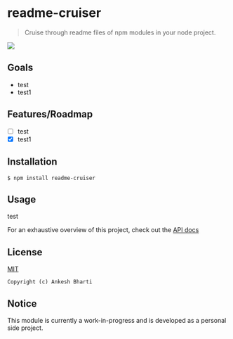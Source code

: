 # readme-cruiser

>Cruise through readme files of npm modules in your node project.

![](https://img.shields.io/github/commit-activity/m/shermix/readme-cruiser?style=plastic)

## Goals

- test
- test1

## Features/Roadmap

- [ ] test
- [X] test1

## Installation

```
$ npm install readme-cruiser
```

## Usage

test

For an exhaustive overview of this project, check out the
[API docs]()

## License

[MIT](LICENSE)

`Copyright (c) Ankesh Bharti`

## Notice

This module is currently a work-in-progress and is developed as a personal side project.

